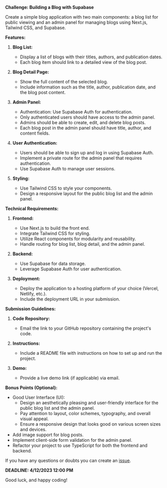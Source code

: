 **Challenge:  Building a Blog with Supabase**

Create a simple blog application with two main components: a blog list for public viewing and an admin panel for managing blogs using Next.js, Tailwind CSS, and Supabase.

**Features:**

1. **Blog List:**
   - Display a list of blogs with their titles, authors, and publication dates.
   - Each blog item should link to a detailed view of the blog post.

2. **Blog Detail Page:**
   - Show the full content of the selected blog.
   - Include information such as the title, author, publication date, and the blog post content.

3. **Admin Panel:**
   - Authentication: Use Supabase Auth for authentication.
   - Only authenticated users should have access to the admin panel.
   - Admins should be able to create, edit, and delete blog posts.
   - Each blog post in the admin panel should have title, author, and content fields.

4. **User Authentication:**
   - Users should be able to sign up and log in using Supabase Auth.
   - Implement a private route for the admin panel that requires authentication.
   - Use Supabase Auth to manage user sessions.

5. **Styling:**
   - Use Tailwind CSS to style your components.
   - Design a responsive layout for the public blog list and the admin panel.

**Technical Requirements:**

1. **Frontend:**
   - Use Next.js to build the front end.
   - Integrate Tailwind CSS for styling.
   - Utilize React components for modularity and reusability.
   - Handle routing for blog list, blog detail, and the admin panel.

2. **Backend:**
   - Use Supabase for data storage.
   - Leverage Supabase Auth for user authentication.

3. **Deployment:**
   - Deploy the application to a hosting platform of your choice (Vercel, Netlify, etc.).
   - Include the deployment URL in your submission.

**Submission Guidelines:**

1. **Code Repository:**
   - Email the link to your GitHub repository containing the project's code.

2. **Instructions:**
   - Include a README file with instructions on how to set up and run the project.

3. **Demo:**
   - Provide a live demo link (if applicable) via email.

**Bonus Points (Optional):**

- Good User Interface (UI):
  - Design an aesthetically pleasing and user-friendly interface for the public blog list and the admin panel.
  - Pay attention to layout, color schemes, typography, and overall visual appeal.
  - Ensure a responsive design that looks good on various screen sizes and devices.
- Add image support for blog posts.
- Implement client-side form validation for the admin panel.
- Refactor your project to use TypeScript for both the frontend and backend.

If you have any questions or doubts you can create an [issue](https://github.com/fullstackrs/challenge/issues).

**DEADLINE: 4/12/2023 12:00 PM**

Good luck, and happy coding!
